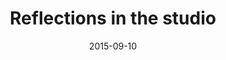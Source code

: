 ---
title: "Reflections in the studio"
caption: "This looks like a hallway but it is an illusion. Half of the picture is a glass wall that reflects the other side."
date: 2015-09-10
license: public domain
picture: /assets/camera-roll/2015/09/2015-09-10-reflections-in-the-studio/20150910_204525884_iOS.jpg
related:
  - Microsoft Redmond campus (en.wikipedia.org)
  - One-point perspective (en.wikipedia.org)
thumbnail: /assets/camera-roll/2015/09/2015-09-10-reflections-in-the-studio/20150910_204525884_iOS-thumbnail.jpg
type: picture
tags:
  - Microsoft Campus
  - photograph
  - public domain
  - reflection
  - Studio A
  - window
---